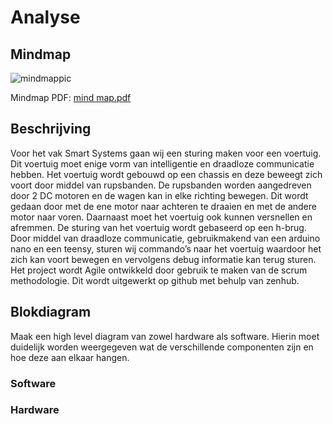 # Analyse

## Mindmap 
![mindmappic](https://cloud.githubusercontent.com/assets/22319940/23060902/0067042a-f500-11e6-91d0-1471b1209be6.PNG)

Mindmap PDF: [mind map.pdf](https://github.com/AP-Elektronica-ICT/ssys17-den-hollanders/files/782845/mind.map.pdf)

## Beschrijving

Voor het vak Smart Systems gaan wij een sturing maken voor een voertuig. Dit voertuig moet enige vorm van intelligentie en draadloze communicatie hebben.
Het voertuig wordt gebouwd op een chassis en deze beweegt zich voort door middel van rupsbanden. De rupsbanden worden aangedreven door 2 DC motoren en de wagen kan in elke richting bewegen. Dit wordt gedaan door met de ene motor naar achteren te draaien en met de andere motor naar voren. Daarnaast moet het voertuig ook kunnen versnellen en afremmen. 
De sturing van het voertuig wordt gebaseerd op een h-brug.
Door middel van draadloze communicatie, gebruikmakend van een arduino nano en een teensy, sturen wij commando’s naar het voertuig waardoor het zich kan voort bewegen en vervolgens debug informatie kan terug sturen. 
Het project wordt Agile ontwikkeld door gebruik te maken van de scrum methodologie. Dit wordt uitgewerkt op github met behulp van zenhub.

## Blokdiagram

Maak een high level diagram van zowel hardware als software. Hierin moet
duidelijk worden weergegeven wat de verschillende componenten zijn en hoe deze
aan elkaar hangen. 

### Software

### Hardware

